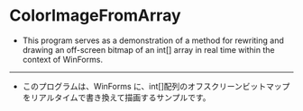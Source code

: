 # ColorImageFromArray

- This program serves as a demonstration of a method for rewriting and drawing an off-screen bitmap of an int[] array in real time within the context of WinForms.

---

- このプログラムは、WinForms に、int[]配列のオフスクリーンビットマップをリアルタイムで書き換えて描画するサンプルです。
